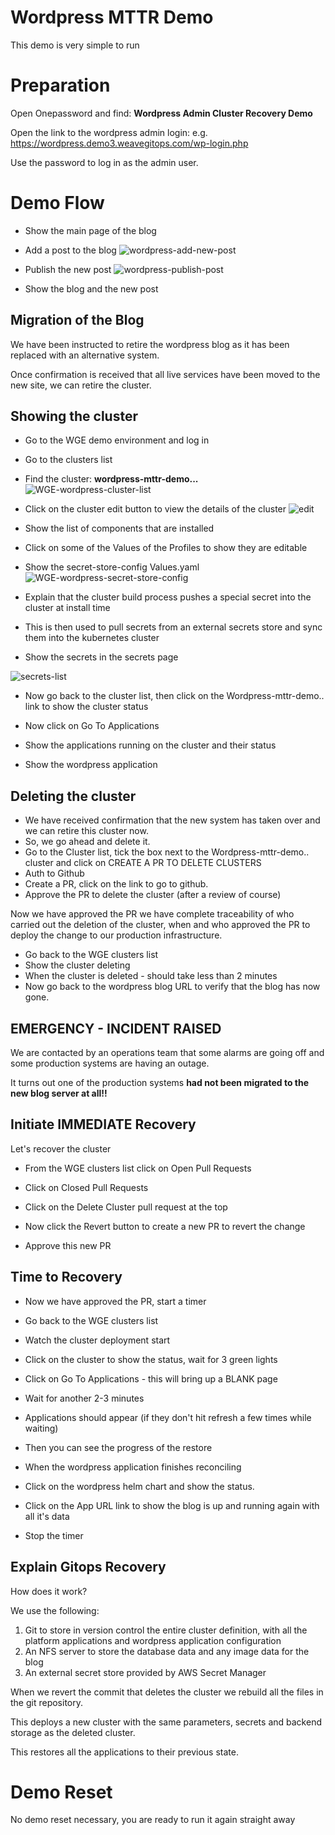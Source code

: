 # Wordpress MTTR Demo

This demo is very simple to run

# Preparation

Open Onepassword and find:
**Wordpress Admin Cluster Recovery Demo**

Open the link to the wordpress admin login:
e.g.
https://wordpress.demo3.weavegitops.com/wp-login.php

Use the password to log in as the admin user.

# Demo Flow

* Show the main page of the blog

* Add a post to the blog
![wordpress-add-new-post](https://user-images.githubusercontent.com/1316183/228937272-abd16e0b-f8d3-4d49-b7b7-9b262599fb55.png)

* Publish the new post
![wordpress-publish-post](https://user-images.githubusercontent.com/1316183/228937251-1f40fca1-419b-4f64-a6c8-70c235d4e7a3.png)

* Show the blog and the new post

## Migration of the Blog

We have been instructed to retire the wordpress blog as it has been replaced with an alternative system.

Once confirmation is received that all live services have been moved to the new site, we can retire the cluster.

## Showing the cluster

* Go to the WGE demo environment and log in
* Go to the clusters list

* Find the cluster: **wordpress-mttr-demo...**
![WGE-wordpress-cluster-list](https://user-images.githubusercontent.com/1316183/228941659-69c7abb1-6230-4e87-b32b-a14bfcbd5ef4.png)

* Click on the cluster edit button to view the details of the cluster
![edit](https://user-images.githubusercontent.com/1316183/228941913-3cb597b0-8dad-4e6f-b9f7-b6ec871d80dc.png)

* Show the list of components that are installed

* Click on some of the Values of the Profiles to show they are editable
* Show the secret-store-config Values.yaml
![WGE-wordpress-secret-store-config](https://user-images.githubusercontent.com/1316183/228942217-f6669359-2a0b-4e93-9cb4-74cbf4ac847b.png)

* Explain that the cluster build process pushes a special secret into the cluster at install time 
* This is then used to pull secrets from an external secrets store and sync them into the kubernetes cluster
* Show the secrets in the secrets page

![secrets-list](https://user-images.githubusercontent.com/1316183/228942657-b5281cf1-0521-4b9d-9453-c988f508e8c9.png)


* Now go back to the cluster list, then click on the Wordpress-mttr-demo.. link to show the cluster status

* Now click on Go To Applications
* Show the applications running on the cluster and their status

* Show the wordpress application

## Deleting the cluster

* We have received confirmation that the new system has taken over and we can retire this cluster now.
* So, we go ahead and delete it.
* Go to the Cluster list, tick the box next to the Wordpress-mttr-demo.. cluster and click on CREATE A PR TO DELETE CLUSTERS
* Auth to Github
* Create a PR, click on the link to go to github.
* Approve the PR to delete the cluster (after a review of course)

Now we have approved the PR we have complete traceability of who carried out the deletion of the cluster, when and who approved the PR to deploy the change to our production infrastructure.

* Go back to the WGE clusters list
* Show the cluster deleting
* When the cluster is deleted - should take less than 2 minutes
* Now go back to the wordpress blog URL to verify that the blog has now gone.

## EMERGENCY - INCIDENT RAISED

We are contacted by an operations team that some alarms are going off and some production systems are having an outage.

It turns out one of the production systems **had not been migrated to the new blog server at all!!**

## Initiate IMMEDIATE Recovery

Let's recover the cluster

* From the WGE clusters list click on Open Pull Requests

* Click on Closed Pull Requests
* Click on the Delete Cluster pull request at the top
* Now click the Revert button to create a new PR to revert the change
* Approve this new PR

## Time to Recovery

* Now we have approved the PR, start a timer
* Go back to the WGE clusters list
* Watch the cluster deployment start
* Click on the cluster to show the status, wait for 3 green lights
* Click on Go To Applications - this will bring up a BLANK page
* Wait for another 2-3 minutes
* Applications should appear (if they don't hit refresh a few times while waiting)
* Then you can see the progress of the restore
* When the wordpress application finishes reconciling
* Click on the wordpress helm chart and show the status.
* Click on the App URL link to show the blog is up and running again with all it's data


* Stop the timer

## Explain Gitops Recovery

How does it work?

We use the following:
1. Git to store in version control the entire cluster definition, with all the platform applications and wordpress application configuration
2. An NFS server to store the database data and any image data for the blog
3. An external secret store provided by AWS Secret Manager

When we revert the commit that deletes the cluster we rebuild all the files in the git repository.

This deploys a new cluster with the same parameters, secrets and backend storage as the deleted cluster.

This restores all the applications to their previous state.

# Demo Reset

No demo reset necessary, you are ready to run it again straight away
